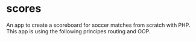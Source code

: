 # scores

An app to create a scoreboard for soccer matches from scratch with PHP. This app is using the following principes routing and OOP.
